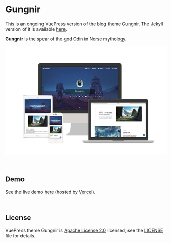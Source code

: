 # Gungnir

This is an ongoing VuePress version of the blog theme Gungnir. The Jekyll version of it is available [here](https://github.com/Renovamen/jekyll-theme-gungnir).

**Gungnir** is the spear of the god Odin in Norse mythology.

![preview](example/.vuepress/public/img/docs/gungnir.jpg)


&nbsp;
## Demo

See the live demo [here](https://vuepress-theme-gungnir.vercel.app/) (hosted by [Vercel](https://vercel.com)).


&nbsp;
## License

VuePress theme Gungnir is [Apache License 2.0](https://www.apache.org/licenses/LICENSE-2.0) licensed, see the [LICENSE](LICENSE) file for details.